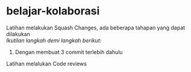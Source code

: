 # belajar-kolaborasi
Latihan melakukan Squash Changes, ada beberapa tahapan yang dapat dilakukan  
*Ikutilan langkah demi langkah berikut:*<br> 
1. Dengan membuat 3 commit terlebih dahulu

Latihan melalukan Code reviews

